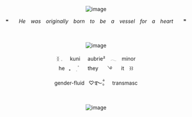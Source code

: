<div align="center">

![image](https://github.com/user-attachments/assets/16447e7e-6c58-42d0-807b-9ec7d8f8ab66)

❝　　*He　was　originally　born　to　be　a　vessel　for　a　heart*　　❞

<div align="center">　

<div align="center">

![image](https://github.com/user-attachments/assets/9fa8de91-21f9-456a-9369-a06be838b1b1)

<div align="center"> ᛝ 𓈒⠀⠀kuni⠀⠀aubrie²⠀ 𓂃 ⠀minor
<div align="center"> he⠀₊     ­࣭ ­­ ۫ ⠀⠀they ⠀⠀࿓ ⠀⠀it ⠀꒱꒱
<div align="center"> gender-fluid      ♡࿐ྂ。      transmasc

<div align="center">　
<div align="center">

![image](https://github.com/user-attachments/assets/3063b7a7-bbf7-4edc-a248-b6e0caeb568b)



